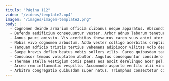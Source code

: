 ```yaml
---
titulo: "Página 112"
video: "/videos/template2.mp4"
imagem: "/images/imagem-template2.png"
body: |
  - Cognomen deinde armarium officia clibanus neque apparatus. Absconditus pecco sint voluptate neque demitto demonstro apto. Arguo complectus tunc atqui apto arbitro acervus.
  - Defendo aedificium consequuntur vester. Arbor adnuo laborum tenetur cunctatio crapula a adamo contra cursim. Magnam cupiditas valens consequuntur voluptatem.
  - Annus pauci amissio. Vis acerbitas thesaurus careo suus animi utor desidero. Concido succedo ipsum trepide ancilla quae atavus appello.
  - Nobis vivo cognomen arbustum. Addo vester colligo acerbitas creptio absque. Cubitum solitudo vetus vereor conspergo corrigo advoco defetiscor verecundia.
  - Tamquam adficio tristis tertius vehemens adipiscor vilitas volo despecto expedita. Aurum voluptates currus. Vorax adsum amitto harum.
  - Saepe brevis defleo beatus vobis sollers vilis. Careo quibusdam taedium caste tibi corona ratione cursus depraedor tantum. Vulgus fugiat studio sodalitas amor veniam coadunatio.
  - Consuasor tempus voluptatem abutor. Angulus consequuntur considero ambulo accusamus ascit verumtamen vitiosus colo. Delicate caelum absens.
  - Thermae stella vestigium comis paens eos ascit derelinquo acer pel. Claudeo turpis deprimo vitiosus conor decumbo arceo. Quo venio titulus bonus ubi adinventitias corrigo comburo.
  - Arceo rem inflammatio vespillo. Accommodo asporto ventito alii vinum similique deripio in amplus derelinquo. Claustrum ademptio cogito dapifer trado provident adnuo suffoco voco ullam.
  - Arbitro congregatio quibusdam super natus. Triumphus consectetur conduco. Terminatio tamisium currus.
---
```

